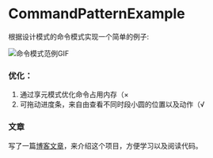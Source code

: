 # CommandPatternExample
根据设计模式的命令模式实现一个简单的例子:

![命令模式范例GIF](/img/命令模式范例GIF.gif)

### 优化：

1. 通过享元模式优化命令占用内存（×
2. 可拖动进度条，来自由查看不同时段小圆的位置以及动作（√

### 文章

写了一篇[博客文章](https://yuzurihainori.top/unity/%E6%B8%B8%E6%88%8F%E8%AE%BE%E8%AE%A1%E6%A8%A1%E5%BC%8F--%E5%9B%9E%E6%94%BE%E7%B3%BB%E7%BB%9F%E7%9A%84%E5%AE%9E%E7%8E%B0%E4%BB%A5%E5%8F%8A%E6%80%9D%E8%B7%AF.html)，来介绍这个项目，方便学习以及阅读代码。

